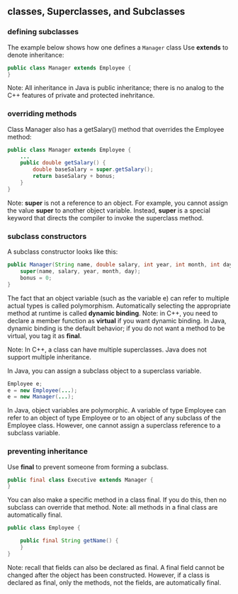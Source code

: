 ## classes, Superclasses, and Subclasses
### defining subclasses
The example below shows how one defines a `Manager` class 
Use **extends** to denote inheritance:
```java
public class Manager extends Employee {
}
```
Note: All inheritance in Java is public inheritance; there is no analog to the C++ features of private and protected inehritance.

### overriding methods
Class Manager also has a getSalary() method that overrides the Employee method:
```java
public class Manager extends Employee {
    ...
    public double getSalary() {
        double baseSalary = super.getSalary();
        return baseSalary + bonus;
    }
}
```
Note: **super** is not a reference to an object. For example, you cannot assign the value **super** to another object variable. Instead, **super** is a special keyword that directs the compiler to invoke the superclass method.



### subclass constructors
A subclass constructor looks like this:
```java
public Manager(String name, double salary, int year, int month, int day) {
    super(name, salary, year, month, day);
    bonus = 0;
}
```

The fact that an object variable (such as the variable e) can refer to multiple actual types is called polymorphism. Automatically selecting the appropriate method at runtime is called **dynamic binding**.
Note: in C++, you need to declare a member function as **virtual** if you want dynamic binding. In Java, dynamic binding is the default behavior; if you do not want a method to be virtual, you tag it as **final**.

Note: In C++, a class can have multiple superclasses. Java does not support multiple inheritance.

In Java, you can assign a subclass object to a superclass variable.
```java
Employee e;
e = new Employee(...); 
e = new Manager(...);
```
In Java, object variables are polymorphic. A variable of type Employee can refer to an object of type Employee or to an object of any subclass of the Employee class. However, one cannot assign a superclass reference to a subclass variable. 

### preventing inheritance
Use **final** to prevent someone from forming a subclass.
```java
public final class Executive extends Manager {
}
```
You can also make a specific method in a class final. If you do this, then no subclass can override that method.
Note: all methods in a final class are automatically final.
```java
public class Employee {

    public final String getName() {
    }
}
```

Note: recall that fields can also be declared as final. A final field cannot be changed after the object has been constructed. However, if a class is declared as final, only the methods, not the fields, are automatically final.

